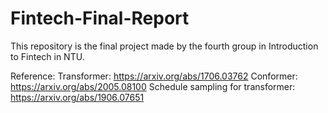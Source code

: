 # Fintech-Final-Report
This repository is the final project made by the fourth group in Introduction to Fintech in NTU.

Reference:
Transformer: https://arxiv.org/abs/1706.03762
Conformer: https://arxiv.org/abs/2005.08100
Schedule sampling for transformer: https://arxiv.org/abs/1906.07651
